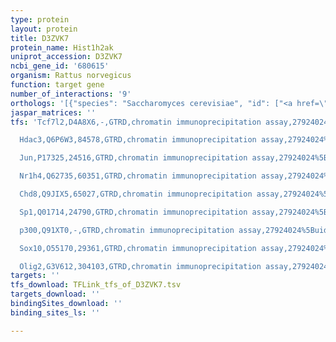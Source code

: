 ```yaml
---
type: protein
layout: protein
title: D3ZVK7
protein_name: Hist1h2ak
uniprot_accession: D3ZVK7
ncbi_gene_id: '680615'
organism: Rattus norvegicus
function: target gene
number_of_interactions: '9'
orthologs: '[{"species": "Saccharomyces cerevisiae", "id": ["<a href=\"/protein/p04912\">P04912</a>", "<a href=\"/protein/p04911\">P04911</a>"]}]'
jaspar_matrices: ''
tfs: 'Tcf7l2,D4A8X6,-,GTRD,chromatin immunoprecipitation assay,27924024%5Buid%5D,No

  Hdac3,Q6P6W3,84578,GTRD,chromatin immunoprecipitation assay,27924024%5Buid%5D,No

  Jun,P17325,24516,GTRD,chromatin immunoprecipitation assay,27924024%5Buid%5D,No

  Nr1h4,Q62735,60351,GTRD,chromatin immunoprecipitation assay,27924024%5Buid%5D,No

  Chd8,Q9JIX5,65027,GTRD,chromatin immunoprecipitation assay,27924024%5Buid%5D,No

  Sp1,Q01714,24790,GTRD,chromatin immunoprecipitation assay,27924024%5Buid%5D,No

  p300,Q91XT0,-,GTRD,chromatin immunoprecipitation assay,27924024%5Buid%5D,No

  Sox10,O55170,29361,GTRD,chromatin immunoprecipitation assay,27924024%5Buid%5D,No

  Olig2,G3V612,304103,GTRD,chromatin immunoprecipitation assay,27924024%5Buid%5D,No'
targets: ''
tfs_download: TFLink_tfs_of_D3ZVK7.tsv
targets_download: ''
bindingSites_download: ''
binding_sites_ls: ''

---
```

